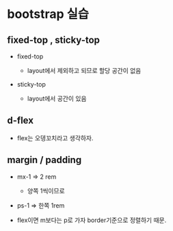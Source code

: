 # bootstrap 실습

## fixed-top , sticky-top
* fixed-top
  * layout에서 제외하고 되므로 할당 공간이 없음

* sticky-top
  * layout에서 공간이 있음


## d-flex
* flex는 오뎅꼬치라고 생각하자.


## margin / padding

* mx-1 => 2 rem
  * 양쪽 1씩이므로
* ps-1 => 한쪽 1rem

* flex이면 m보다는 p로 가자 border기준으로 정렬하기 때문.

